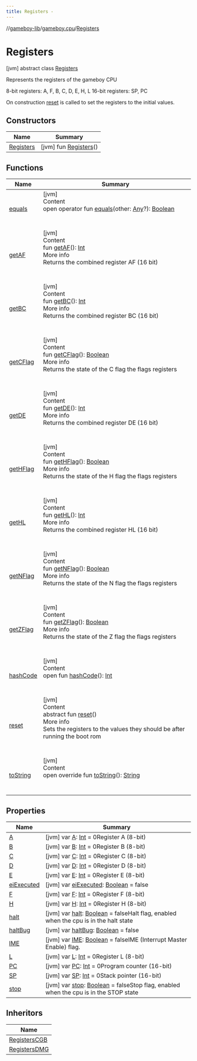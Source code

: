 ```yaml
---
title: Registers -
---
```

//[gameboy-lib](../../index.md)/[gameboy.cpu](../index.md)/[Registers](index.md)



# Registers  
 [jvm] abstract class [Registers](index.md)

Represents the registers of the gameboy CPU



8-bit registers: A, F, B, C, D, E, H, L 16-bit registers: SP, PC



On construction [reset](reset.md) is called to set the registers to the initial values.

   


## Constructors  
  
|  Name|  Summary| 
|---|---|
| <a name="gameboy.cpu/Registers/Registers/#/PointingToDeclaration/"></a>[Registers](-registers.md)| <a name="gameboy.cpu/Registers/Registers/#/PointingToDeclaration/"></a> [jvm] fun [Registers](-registers.md)()   <br>


## Functions  
  
|  Name|  Summary| 
|---|---|
| <a name="kotlin/Any/equals/#kotlin.Any?/PointingToDeclaration/"></a>[equals](../../gameboy.utils/-log/index.md#%5Bkotlin%2FAny%2Fequals%2F%23kotlin.Any%3F%2FPointingToDeclaration%2F%5D%2FFunctions%2F456262920)| <a name="kotlin/Any/equals/#kotlin.Any?/PointingToDeclaration/"></a>[jvm]  <br>Content  <br>open operator fun [equals](../../gameboy.utils/-log/index.md#%5Bkotlin%2FAny%2Fequals%2F%23kotlin.Any%3F%2FPointingToDeclaration%2F%5D%2FFunctions%2F456262920)(other: [Any](https://kotlinlang.org/api/latest/jvm/stdlib/kotlin/-any/index.html)?): [Boolean](https://kotlinlang.org/api/latest/jvm/stdlib/kotlin/-boolean/index.html)  <br><br><br>
| <a name="gameboy.cpu/Registers/getAF/#/PointingToDeclaration/"></a>[getAF](get-a-f.md)| <a name="gameboy.cpu/Registers/getAF/#/PointingToDeclaration/"></a>[jvm]  <br>Content  <br>fun [getAF](get-a-f.md)(): [Int](https://kotlinlang.org/api/latest/jvm/stdlib/kotlin/-int/index.html)  <br>More info  <br>Returns the combined register AF (16 bit)  <br><br><br>
| <a name="gameboy.cpu/Registers/getBC/#/PointingToDeclaration/"></a>[getBC](get-b-c.md)| <a name="gameboy.cpu/Registers/getBC/#/PointingToDeclaration/"></a>[jvm]  <br>Content  <br>fun [getBC](get-b-c.md)(): [Int](https://kotlinlang.org/api/latest/jvm/stdlib/kotlin/-int/index.html)  <br>More info  <br>Returns the combined register BC (16 bit)  <br><br><br>
| <a name="gameboy.cpu/Registers/getCFlag/#/PointingToDeclaration/"></a>[getCFlag](get-c-flag.md)| <a name="gameboy.cpu/Registers/getCFlag/#/PointingToDeclaration/"></a>[jvm]  <br>Content  <br>fun [getCFlag](get-c-flag.md)(): [Boolean](https://kotlinlang.org/api/latest/jvm/stdlib/kotlin/-boolean/index.html)  <br>More info  <br>Returns the state of the C flag the flags registers  <br><br><br>
| <a name="gameboy.cpu/Registers/getDE/#/PointingToDeclaration/"></a>[getDE](get-d-e.md)| <a name="gameboy.cpu/Registers/getDE/#/PointingToDeclaration/"></a>[jvm]  <br>Content  <br>fun [getDE](get-d-e.md)(): [Int](https://kotlinlang.org/api/latest/jvm/stdlib/kotlin/-int/index.html)  <br>More info  <br>Returns the combined register DE (16 bit)  <br><br><br>
| <a name="gameboy.cpu/Registers/getHFlag/#/PointingToDeclaration/"></a>[getHFlag](get-h-flag.md)| <a name="gameboy.cpu/Registers/getHFlag/#/PointingToDeclaration/"></a>[jvm]  <br>Content  <br>fun [getHFlag](get-h-flag.md)(): [Boolean](https://kotlinlang.org/api/latest/jvm/stdlib/kotlin/-boolean/index.html)  <br>More info  <br>Returns the state of the H flag the flags registers  <br><br><br>
| <a name="gameboy.cpu/Registers/getHL/#/PointingToDeclaration/"></a>[getHL](get-h-l.md)| <a name="gameboy.cpu/Registers/getHL/#/PointingToDeclaration/"></a>[jvm]  <br>Content  <br>fun [getHL](get-h-l.md)(): [Int](https://kotlinlang.org/api/latest/jvm/stdlib/kotlin/-int/index.html)  <br>More info  <br>Returns the combined register HL (16 bit)  <br><br><br>
| <a name="gameboy.cpu/Registers/getNFlag/#/PointingToDeclaration/"></a>[getNFlag](get-n-flag.md)| <a name="gameboy.cpu/Registers/getNFlag/#/PointingToDeclaration/"></a>[jvm]  <br>Content  <br>fun [getNFlag](get-n-flag.md)(): [Boolean](https://kotlinlang.org/api/latest/jvm/stdlib/kotlin/-boolean/index.html)  <br>More info  <br>Returns the state of the N flag the flags registers  <br><br><br>
| <a name="gameboy.cpu/Registers/getZFlag/#/PointingToDeclaration/"></a>[getZFlag](get-z-flag.md)| <a name="gameboy.cpu/Registers/getZFlag/#/PointingToDeclaration/"></a>[jvm]  <br>Content  <br>fun [getZFlag](get-z-flag.md)(): [Boolean](https://kotlinlang.org/api/latest/jvm/stdlib/kotlin/-boolean/index.html)  <br>More info  <br>Returns the state of the Z flag the flags registers  <br><br><br>
| <a name="kotlin/Any/hashCode/#/PointingToDeclaration/"></a>[hashCode](../../gameboy.utils/-log/index.md#%5Bkotlin%2FAny%2FhashCode%2F%23%2FPointingToDeclaration%2F%5D%2FFunctions%2F456262920)| <a name="kotlin/Any/hashCode/#/PointingToDeclaration/"></a>[jvm]  <br>Content  <br>open fun [hashCode](../../gameboy.utils/-log/index.md#%5Bkotlin%2FAny%2FhashCode%2F%23%2FPointingToDeclaration%2F%5D%2FFunctions%2F456262920)(): [Int](https://kotlinlang.org/api/latest/jvm/stdlib/kotlin/-int/index.html)  <br><br><br>
| <a name="gameboy.cpu/Registers/reset/#/PointingToDeclaration/"></a>[reset](reset.md)| <a name="gameboy.cpu/Registers/reset/#/PointingToDeclaration/"></a>[jvm]  <br>Content  <br>abstract fun [reset](reset.md)()  <br>More info  <br>Sets the registers to the values they should be after running the boot rom  <br><br><br>
| <a name="gameboy.cpu/Registers/toString/#/PointingToDeclaration/"></a>[toString](to-string.md)| <a name="gameboy.cpu/Registers/toString/#/PointingToDeclaration/"></a>[jvm]  <br>Content  <br>open override fun [toString](to-string.md)(): [String](https://kotlinlang.org/api/latest/jvm/stdlib/kotlin/-string/index.html)  <br><br><br>


## Properties  
  
|  Name|  Summary| 
|---|---|
| <a name="gameboy.cpu/Registers/A/#/PointingToDeclaration/"></a>[A](-a.md)| <a name="gameboy.cpu/Registers/A/#/PointingToDeclaration/"></a> [jvm] var [A](-a.md): [Int](https://kotlinlang.org/api/latest/jvm/stdlib/kotlin/-int/index.html) = 0Register A (8-bit)   <br>
| <a name="gameboy.cpu/Registers/B/#/PointingToDeclaration/"></a>[B](-b.md)| <a name="gameboy.cpu/Registers/B/#/PointingToDeclaration/"></a> [jvm] var [B](-b.md): [Int](https://kotlinlang.org/api/latest/jvm/stdlib/kotlin/-int/index.html) = 0Register B (8-bit)   <br>
| <a name="gameboy.cpu/Registers/C/#/PointingToDeclaration/"></a>[C](-c.md)| <a name="gameboy.cpu/Registers/C/#/PointingToDeclaration/"></a> [jvm] var [C](-c.md): [Int](https://kotlinlang.org/api/latest/jvm/stdlib/kotlin/-int/index.html) = 0Register C (8-bit)   <br>
| <a name="gameboy.cpu/Registers/D/#/PointingToDeclaration/"></a>[D](-d.md)| <a name="gameboy.cpu/Registers/D/#/PointingToDeclaration/"></a> [jvm] var [D](-d.md): [Int](https://kotlinlang.org/api/latest/jvm/stdlib/kotlin/-int/index.html) = 0Register D (8-bit)   <br>
| <a name="gameboy.cpu/Registers/E/#/PointingToDeclaration/"></a>[E](-e.md)| <a name="gameboy.cpu/Registers/E/#/PointingToDeclaration/"></a> [jvm] var [E](-e.md): [Int](https://kotlinlang.org/api/latest/jvm/stdlib/kotlin/-int/index.html) = 0Register E (8-bit)   <br>
| <a name="gameboy.cpu/Registers/eiExecuted/#/PointingToDeclaration/"></a>[eiExecuted](ei-executed.md)| <a name="gameboy.cpu/Registers/eiExecuted/#/PointingToDeclaration/"></a> [jvm] var [eiExecuted](ei-executed.md): [Boolean](https://kotlinlang.org/api/latest/jvm/stdlib/kotlin/-boolean/index.html) = false   <br>
| <a name="gameboy.cpu/Registers/F/#/PointingToDeclaration/"></a>[F](-f.md)| <a name="gameboy.cpu/Registers/F/#/PointingToDeclaration/"></a> [jvm] var [F](-f.md): [Int](https://kotlinlang.org/api/latest/jvm/stdlib/kotlin/-int/index.html) = 0Register F (8-bit)   <br>
| <a name="gameboy.cpu/Registers/H/#/PointingToDeclaration/"></a>[H](-h.md)| <a name="gameboy.cpu/Registers/H/#/PointingToDeclaration/"></a> [jvm] var [H](-h.md): [Int](https://kotlinlang.org/api/latest/jvm/stdlib/kotlin/-int/index.html) = 0Register H (8-bit)   <br>
| <a name="gameboy.cpu/Registers/halt/#/PointingToDeclaration/"></a>[halt](halt.md)| <a name="gameboy.cpu/Registers/halt/#/PointingToDeclaration/"></a> [jvm] var [halt](halt.md): [Boolean](https://kotlinlang.org/api/latest/jvm/stdlib/kotlin/-boolean/index.html) = falseHalt flag, enabled when the cpu is in the halt state   <br>
| <a name="gameboy.cpu/Registers/haltBug/#/PointingToDeclaration/"></a>[haltBug](halt-bug.md)| <a name="gameboy.cpu/Registers/haltBug/#/PointingToDeclaration/"></a> [jvm] var [haltBug](halt-bug.md): [Boolean](https://kotlinlang.org/api/latest/jvm/stdlib/kotlin/-boolean/index.html) = false   <br>
| <a name="gameboy.cpu/Registers/IME/#/PointingToDeclaration/"></a>[IME](-i-m-e.md)| <a name="gameboy.cpu/Registers/IME/#/PointingToDeclaration/"></a> [jvm] var [IME](-i-m-e.md): [Boolean](https://kotlinlang.org/api/latest/jvm/stdlib/kotlin/-boolean/index.html) = falseIME (Interrupt Master Enable) flag.   <br>
| <a name="gameboy.cpu/Registers/L/#/PointingToDeclaration/"></a>[L](-l.md)| <a name="gameboy.cpu/Registers/L/#/PointingToDeclaration/"></a> [jvm] var [L](-l.md): [Int](https://kotlinlang.org/api/latest/jvm/stdlib/kotlin/-int/index.html) = 0Register L (8-bit)   <br>
| <a name="gameboy.cpu/Registers/PC/#/PointingToDeclaration/"></a>[PC](-p-c.md)| <a name="gameboy.cpu/Registers/PC/#/PointingToDeclaration/"></a> [jvm] var [PC](-p-c.md): [Int](https://kotlinlang.org/api/latest/jvm/stdlib/kotlin/-int/index.html) = 0Program counter (16-bit)   <br>
| <a name="gameboy.cpu/Registers/SP/#/PointingToDeclaration/"></a>[SP](-s-p.md)| <a name="gameboy.cpu/Registers/SP/#/PointingToDeclaration/"></a> [jvm] var [SP](-s-p.md): [Int](https://kotlinlang.org/api/latest/jvm/stdlib/kotlin/-int/index.html) = 0Stack pointer (16-bit)   <br>
| <a name="gameboy.cpu/Registers/stop/#/PointingToDeclaration/"></a>[stop](stop.md)| <a name="gameboy.cpu/Registers/stop/#/PointingToDeclaration/"></a> [jvm] var [stop](stop.md): [Boolean](https://kotlinlang.org/api/latest/jvm/stdlib/kotlin/-boolean/index.html) = falseStop flag, enabled when the cpu is in the STOP state   <br>


## Inheritors  
  
|  Name| 
|---|
| <a name="gameboy.cpu/RegistersCGB///PointingToDeclaration/"></a>[RegistersCGB](../-registers-c-g-b/index.md)
| <a name="gameboy.cpu/RegistersDMG///PointingToDeclaration/"></a>[RegistersDMG](../-registers-d-m-g/index.md)

